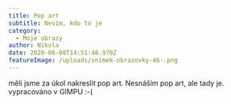 ```yaml
---
title: Pop art
subtitle: Nevím, kdo to je
category:
  - Moje obrazy
author: Nikola
date: 2020-06-08T14:51:48.970Z
featureImage: /uploads/snímek-obrazovky-46-.png
---
```

měli jsme za úkol nakreslit pop art. Nesnáším pop art, ale tady je. vypracováno v GIMPU :-(